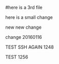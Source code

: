 #here is a 3rd file

here is a small change

new new change

change 20160116

TEST SSH AGAIN 1248

TEST 1256